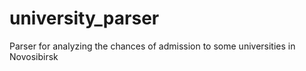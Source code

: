 # university_parser
Parser for analyzing the chances of admission to some universities in Novosibirsk
